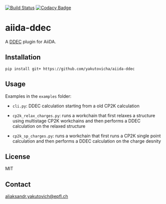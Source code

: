 [![Build Status](https://dev.azure.com/shoppingkj/aiida_ddec/_apis/build/status/kjappelbaum.aiida-ddec?branchName=aiida1)](https://dev.azure.com/shoppingkj/aiida_ddec/_build/latest?definitionId=1&branchName=aiida1)
[![Codacy Badge](https://api.codacy.com/project/badge/Grade/85523701e2f943d0b285516b9bc03c5c)](https://www.codacy.com/app/kjappelbaum/aiida-ddec?utm_source=github.com&amp;utm_medium=referral&amp;utm_content=kjappelbaum/aiida-ddec&amp;utm_campaign=Badge_Grade)

# aiida-ddec

A [DDEC](https://sourceforge.net/projects/ddec/files/) plugin for AiiDA.

## Installation

```shell
pip install git+ https://github.com/yakutovicha/aiida-ddec
```

## Usage

Examples in the `examples` folder:

-   `cli.py`: DDEC calculation starting from a old CP2K calculation

-   `cp2k_relax_charges.py`: runs a workchain that first relaxes a structure using
     multistage CP2K workchains and then performs a DDEC calculation on the relaxed
    structure

-   `cp2k_sp_charges.py`: runs a workchain that first runs a CP2K single point
    calculation and then performs a DDEC calculation on the charge desnity

## License

MIT

## Contact

aliaksandr.yakutovich@epfl.ch
